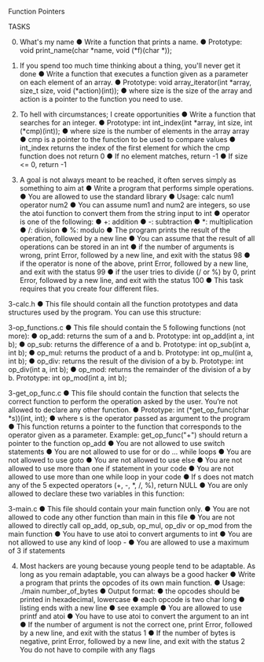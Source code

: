 Function Pointers

TASKS

0. What's my name
●	Write a function that prints a name.
●	Prototype: void print_name(char *name, void (*f)(char *));

1. If you spend too much time thinking about a thing, you'll never get it done
●	Write a function that executes a function given as a parameter on each element of an array.
●	Prototype: void array_iterator(int *array, size_t size, void (*action)(int));
●	where size is the size of the array and action is a pointer to the function you need to use.

2. To hell with circumstances; I create opportunities
●	Write a function that searches for an integer.
●	Prototype: int int_index(int *array, int size, int (*cmp)(int));
●	where size is the number of elements in the array array
●	cmp is a pointer to the function to be used to compare values
●	int_index returns the index of the first element for which the cmp function does not return 0
●	If no element matches, return -1
●	If size <= 0, return -1

3. A goal is not always meant to be reached, it often serves simply as something to aim at
●	Write a program that performs simple operations.
●	You are allowed to use the standard library
●	Usage: calc num1 operator num2
●	You can assume num1 and num2 are integers, so use the atoi function to convert them from the string input to int
●	operator is one of the following:
●	+: addition
●	-: subtraction
●	*: multiplication
●	/: division
●	%: modulo
●	The program prints the result of the operation, followed by a new line
●	You can assume that the result of all operations can be stored in an int
●	if the number of arguments is wrong, print Error, followed by a new line, and exit with the status 98
●	if the operator is none of the above, print Error, followed by a new line, and exit with the status 99
●	if the user tries to divide (/ or %) by 0, print Error, followed by a new line, and exit with the status 100
●	This task requires that you create four different files.

3-calc.h
●	This file should contain all the function prototypes and data structures used by the program. You can use this structure:

3-op_functions.c
●	This file should contain the 5 following functions (not more):
●	op_add: returns the sum of a and b. Prototype: int op_add(int a, int b);
●	op_sub: returns the difference of a and b. Prototype: int op_sub(int a, int b);
●	op_mul: returns the product of a and b. Prototype: int op_mul(int a, int b);
●	op_div: returns the result of the division of a by b. Prototype: int op_div(int a, int b);
●	op_mod: returns the remainder of the division of a by b. Prototype: int op_mod(int a, int b);

3-get_op_func.c
●	This file should contain the function that selects the correct function to perform the operation asked by the user. You’re not allowed to declare any other function.
●	Prototype: int (*get_op_func(char *s))(int, int);
●	where s is the operator passed as argument to the program
●	This function returns a pointer to the function that corresponds to the operator given as a parameter. Example: get_op_func("+") should return a pointer to the function op_add
●	You are not allowed to use switch statements
●	You are not allowed to use for or do ... while loops
●	You are not allowed to use goto
●	You are not allowed to use else
●	You are not allowed to use more than one if statement in your code
●	You are not allowed to use more than one while loop in your code
●	If s does not match any of the 5 expected operators (+, -, *, /, %), return NULL
●	You are only allowed to declare these two variables in this function:

3-main.c
●	This file should contain your main function only.
●	You are not allowed to code any other function than main in this file
●	You are not allowed to directly call op_add, op_sub, op_mul, op_div or op_mod from the main function
●	You have to use atoi to convert arguments to int
●	You are not allowed to use any kind of loop -
●	You are allowed to use a maximum of 3 if statements

4. Most hackers are young because young people tend to be adaptable. As long as you remain adaptable, you can always be a good hacker
●	Write a program that prints the opcodes of its own main function.
●	Usage: ./main number_of_bytes
●	Output format:
●	the opcodes should be printed in hexadecimal, lowercase
●	each opcode is two char long
●	listing ends with a new line
●	see example
●	You are allowed to use printf and atoi
●	You have to use atoi to convert the argument to an int
●	If the number of argument is not the correct one, print Error, followed by a new line, and exit with the status 1
●	If the number of bytes is negative, print Error, followed by a new line, and exit with the status 2
You do not have to compile with any flags

